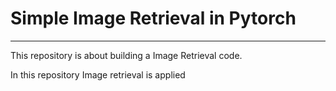 # Simple Image Retrieval in Pytorch
----
 
 This repository is about building a Image Retrieval code. 



In this repository Image retrieval is applied
